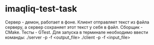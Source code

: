# imaqliq-test-task
Сервер - демон, работает в фоне.
Клиент отправляет текст из файла серверу, а сервер сохраняет этот текст у себя в файл.
Сборщик - CMake.
Тесты - GTest.
Для запуска в терминале необходимо ввести команды:
./server -p <port> -f <output_file>
./client -p <port> -f <input_file>
